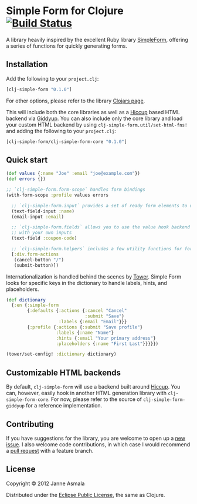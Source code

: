 Simple Form for Clojure [![Build Status](https://secure.travis-ci.org/asmala/clj-simple-form.png?branch=master)](http://travis-ci.org/asmala/clj-simple-form)
=======================

A library heavily inspired by the excellent Ruby library
[SimpleForm](https://github.com/plataformatec/simple_form), offering a
series of functions for quickly generating forms. 


## Installation

Add the following to your `project.clj`:

```clojure
[clj-simple-form "0.1.0"]
```

For other options, please refer to the library
[Clojars page](https://clojars.org/clj-simple-form).

This will include both the core libraries as well as a
[Hiccup](https://github.com/weavejester/hiccup) based HTML backend via
[Giddyup](https://github.com/asmala/giddyup). You can also include
only the core library and load your custom HTML backend by using
`clj-simple-form.util/set-html-fns!` and adding the following to your
`project.clj`:

```clojure
[clj-simple-form/clj-simple-form-core "0.1.0"]
```


## Quick start

```clojure
(def values {:name "Joe" :email "joe@example.com"})
(def errors {})

;; `clj-simple-form.form-scope` handles form bindings
(with-form-scope :profile values errors

  ;; `clj-simple-form.input` provides a set of ready form elements to use
  (text-field-input :name)
  (email-input :email)

  ;; `clj-simple-form.fields` allows you to use the value hook backend
  ;; with your own inputs
  (text-field :coupon-code)

  ;; `clj-simple-form.helpers` includes a few utility functions for forms
  [:div.form-actions
   (cancel-button "/")
   (submit-button)])
```

Internationalization is handled behind the scenes by
[Tower](https://github.com/ptaoussanis/tower). Simple Form looks for
specific keys in the dictionary to handle labels, hints, and
placeholders.

```clojure
(def dictionary
  {:en {:simple-form
        {:defaults {:actions {:cancel "Cancel"
                              :submit "Save"}
                    :labels {:email "Email"}}}
        {:profile {:actions {:submit "Save profile"}
                   :labels {:name "Name"}
                   :hints {:email "Your primary address"}
                   :placeholders {:name "First Last"}}}}})

(tower/set-config! :dictionary dictionary)
```


## Customizable HTML backends

By default, `clj-simple-form` will use a backend built around
[Hiccup](https://github.com/weavejester/hiccup). You can, however,
easily hook in another HTML generation library with
`clj-simple-form-core`. For now, please refer to the source of
`clj-simple-form-giddyup` for a reference implementation.


## Contributing

If you have suggestions for the library, you are welcome to open up a
[new issue](https://github.com/asmala/clj-simple-form/issues/new). I also
welcome code contributions, in which case I would recommend a
[pull request](https://help.github.com/articles/using-pull-requests)
with a feature branch.


## License

Copyright © 2012 Janne Asmala

Distributed under the
[Eclipse Public License](http://www.eclipse.org/legal/epl-v10.html),
the same as Clojure.
